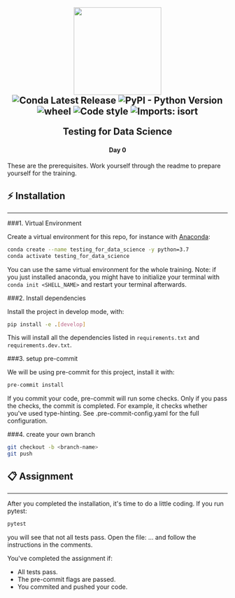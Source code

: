 <h2 align="center">

<img src="https://d1xdv7s0q9b0j6.cloudfront.net/static/images/logo.e2d3098a.2865948e8900.svg" width="200px"/><br/>
![Conda Latest Release](https://anaconda.org/conda-forge/pandas/badges/version.svg)
![PyPI - Python Version](https://img.shields.io/badge/python-3.7.4-blue)
![wheel](https://img.shields.io/badge/wheel-yes-green)
![Code style](https://img.shields.io/badge/Code_style-flake8-lightgrey)
![Imports: isort](https://img.shields.io/badge/%20imports-isort-%231674b1?style=flat)

Testing for Data Science</h2>

<h4 align="center">Day 0</h4>

These are the prerequisites. Work yourself through the readme to prepare yourself for the training.


## ⚡ Installation

---
###1. Virtual Environment

Create a virtual environment for this repo, for instance with [Anaconda](https://docs.anaconda.com/anaconda/install/):

```sh
conda create --name testing_for_data_science -y python=3.7
conda activate testing_for_data_science
```

You can use the same virtual environment for the whole training.
Note: if you just installed anaconda, you might have to initialize your terminal with ```conda init <SHELL_NAME>``` and restart your terminal afterwards.

###2. Install dependencies

Install the project in develop mode, with:
   
```sh
pip install -e .[develop]
```
This will install all the dependencies listed in ```requirements.txt``` and ```requirements.dev.txt```.

###3. setup pre-commit

We will be using pre-commit for this project, install it with:

```sh
pre-commit install
```

If you commit your code, pre-commit will run some checks. Only if you pass the checks, the commit is completed.
For example, it checks whether you've used type-hinting. See .pre-commit-config.yaml for the full configuration.

###4. create your own branch


```sh
git checkout -b <branch-name>
git push
```


## 📋 Assignment

---

After you completed the installation, it's time to do a little coding. 
If you run pytest:

```sh
pytest
```

you will see that not all tests pass. Open the file: ... and follow the instructions in the comments.

You've completed the assignment if:
- All tests pass.
- The pre-commit flags are passed.
- You commited and pushed your code.

